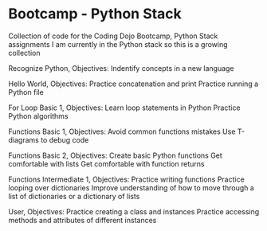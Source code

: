 # Bootcamp - Python Stack
Collection of code for the Coding Dojo Bootcamp, Python Stack assignments
I am currently in the Python stack so this is a growing collection

Recognize Python, Objectives:
    Indentify concepts in a new language

Hello World, Objectives:
    Practice concatenation and print
    Practice running a Python file

For Loop Basic 1, Objectives:
    Learn loop statements in Python
    Practice Python algorithms

Functions Basic 1, Objectives:
    Avoid common functions mistakes
    Use T-diagrams to debug code

Functions Basic 2, Objectives:
    Create basic Python functions
    Get comfortable with lists
    Get comfortable with function returns 

Functions Intermediate 1, Objectives:
    Practice writing functions
    Practice looping over dictionaries
    Improve understanding of how to move through a list of dictionaries or a dictionary of lists

User, Objectives:
    Practice creating a class and instances
    Practice accessing methods and attributes of different instances